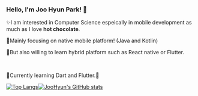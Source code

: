 ### Hello, I'm Joo Hyun Park! 👋

✨I am interested in Computer Science espeically in mobile development as much as I love <b>hot chocolate</b>. 

🌱Mainly focusing on native mobile platform! (Java and Kotlin) 

🌱But also willing to learn hybrid platform such as React native or Flutter.

</br>

💬Currently learning Dart and Flutter.💬

[![Top Langs](https://github-readme-stats-alpha-jet.vercel.app/api/top-langs/?username=JooHyunPark-jp&layout=compact&langs_count=6&exclude_repo=JooHyunPark-JP.github.io,SpeedChecker)](https://github.com/anuraghazra/github-readme-stats)[![JooHyun's GitHub stats](https://github-readme-stats.vercel.app/api?username=JooHyunPark-JP&hide=stars,contribs&title_color=ffffff&icon_color=bb2acf&text_color=daf7dc&bg_color=151515&count_private=true&show_icons=true)](https://github.com/anuraghazra/github-readme-stats)



<!--
**JooHyunPark-JP/JooHyunPark-jp** is a ✨ _special_ ✨ repository because its `README.md` (this file) appears on your GitHub profile...

Here are some ideas to get you started:.

- 🔭 I’m currently working on ...
- 🌱 I’m currently learning ...
- 👯 I’m looking to collaborate on ...
- 🤔 I’m looking for help with ...
- 💬 Ask me about ...
- 📫 How to reach me: ...
- 😄 Pronouns: ...
- ⚡ Fun fact: ...
-->

